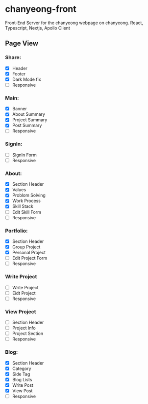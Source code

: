 # chanyeong-front

Front-End Server for the chanyeong webpage on chanyeong. React, Typescript, Nextjs, Apollo Client

## Page View

### Share:

- [x] Header
- [x] Footer
- [x] Dark Mode fix
- [ ] Responsive

### Main:

- [x] Banner
- [x] About Summary
- [x] Project Summary
- [x] Post Summary
- [ ] Responsive

### SignIn:

- [ ] SignIn Form
- [ ] Responsive

### About:

- [x] Section Header
- [x] Values
- [x] Problom Solving
- [x] Work Process
- [x] Skill Stack
- [ ] Edit Skill Form
- [ ] Responsive

### Portfolio:

- [x] Section Header
- [x] Group Project
- [x] Personal Project
- [ ] Edit Project Form
- [ ] Responsive

### Write Project

- [ ] Write Project
- [ ] Eidt Project
- [ ] Responsive

### View Project

- [ ] Section Header
- [ ] Project Info
- [ ] Project Section
- [ ] Responsive

### Blog:

- [x] Section Header
- [x] Category
- [x] Side Tag
- [x] Blog Lists
- [x] Write Post
- [x] View Post
- [ ] Responsive
